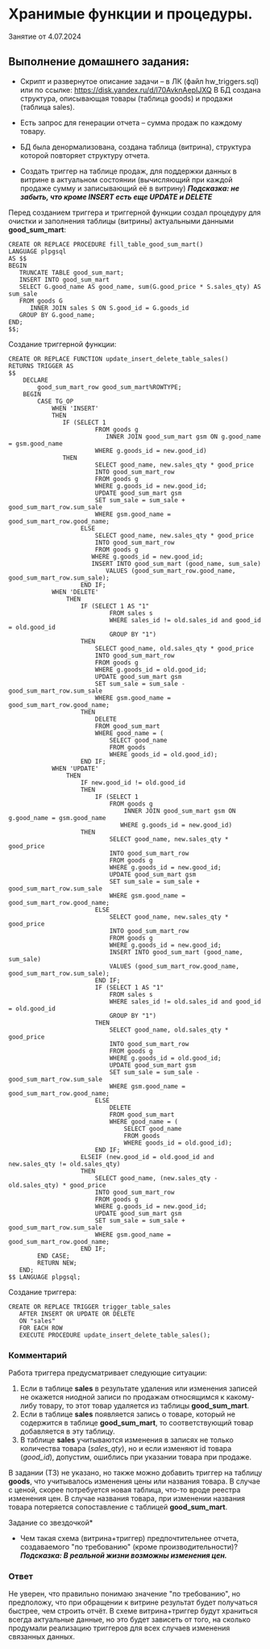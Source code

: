 # Хранимые функции и процедуры.

Занятие от 4.07.2024

## Выполнение домашнего задания:

 - Скрипт и развернутое описание задачи – в ЛК (файл hw_triggers.sql) или по ссылке: https://disk.yandex.ru/d/l70AvknAepIJXQ
    В БД создана структура, описывающая товары (таблица goods) и продажи (таблица sales).

 - Есть запрос для генерации отчета – сумма продаж по каждому товару.

 - БД была денормализована, создана таблица (витрина), структура которой повторяет структуру отчета.

 - Создать триггер на таблице продаж, для поддержки данных в витрине в актуальном состоянии (вычисляющий при каждой продаже сумму и записывающий её в витрину) ***Подсказка: не забыть, что кроме INSERT есть еще UPDATE и DELETE***

Перед созданием триггера и триггерной функции создал процедуру для очистки и заполнения таблицы (витрины) актуальными данными **good_sum_mart**:
```
CREATE OR REPLACE PROCEDURE fill_table_good_sum_mart()
LANGUAGE plpgsql
AS $$
BEGIN
   TRUNCATE TABLE good_sum_mart;
   INSERT INTO good_sum_mart 
   SELECT G.good_name AS good_name, sum(G.good_price * S.sales_qty) AS sum_sale
   FROM goods G
      INNER JOIN sales S ON S.good_id = G.goods_id
   GROUP BY G.good_name;
END;
$$;
```

Создание триггерной функции:
```
CREATE OR REPLACE FUNCTION update_insert_delete_table_sales() 
RETURNS TRIGGER AS 
$$
	DECLARE
    	good_sum_mart_row good_sum_mart%ROWTYPE;
	BEGIN
		CASE TG_OP
			WHEN 'INSERT'
            THEN 
               IF (SELECT 1 
						FROM goods g 
						   INNER JOIN good_sum_mart gsm ON g.good_name = gsm.good_name 
						WHERE g.goods_id = new.good_id) 
               THEN 
						SELECT good_name, new.sales_qty * good_price
						INTO good_sum_mart_row
						FROM goods g
						WHERE g.goods_id = new.good_id;
						UPDATE good_sum_mart gsm
						SET sum_sale = sum_sale + good_sum_mart_row.sum_sale
						WHERE gsm.good_name = good_sum_mart_row.good_name;
					ELSE 
						SELECT good_name, new.sales_qty * good_price
						INTO good_sum_mart_row
						FROM goods g
					   WHERE g.goods_id = new.good_id;
					   INSERT INTO good_sum_mart (good_name, sum_sale)
						   VALUES (good_sum_mart_row.good_name, good_sum_mart_row.sum_sale);
					END IF;
			WHEN 'DELETE'
				THEN 
					IF (SELECT 1 AS "1"
							FROM sales s
							WHERE sales_id != old.sales_id and good_id = old.good_id
							GROUP BY "1") 
					THEN 
						SELECT good_name, old.sales_qty * good_price
						INTO good_sum_mart_row
						FROM goods g
						WHERE g.goods_id = old.good_id;
						UPDATE good_sum_mart gsm
						SET sum_sale = sum_sale - good_sum_mart_row.sum_sale
						WHERE gsm.good_name = good_sum_mart_row.good_name;
					THEN
						DELETE 
						FROM good_sum_mart
						WHERE good_name = (
							SELECT good_name
							FROM goods
							WHERE goods_id = old.good_id);
					END IF;								
			WHEN 'UPDATE'
				THEN 
					IF new.good_id != old.good_id
					THEN
						IF (SELECT 1 
							FROM goods g 
								INNER JOIN good_sum_mart gsm ON g.good_name = gsm.good_name 
							   WHERE g.goods_id = new.good_id) 
                	THEN 
							SELECT good_name, new.sales_qty * good_price
							INTO good_sum_mart_row
							FROM goods g
							WHERE g.goods_id = new.good_id;
							UPDATE good_sum_mart gsm
							SET sum_sale = sum_sale + good_sum_mart_row.sum_sale
							WHERE gsm.good_name = good_sum_mart_row.good_name;
						ELSE 
							SELECT good_name, new.sales_qty * good_price
							INTO good_sum_mart_row
							FROM goods g
							WHERE g.goods_id = new.good_id;
							INSERT INTO good_sum_mart (good_name, sum_sale)
							VALUES (good_sum_mart_row.good_name, good_sum_mart_row.sum_sale);
						END IF;
					  	IF (SELECT 1 AS "1"
							FROM sales s
							WHERE sales_id != old.sales_id and good_id = old.good_id
							GROUP BY "1") 
						THEN 
							SELECT good_name, old.sales_qty * good_price
							INTO good_sum_mart_row
							FROM goods g
							WHERE g.goods_id = old.good_id;
							UPDATE good_sum_mart gsm
							SET sum_sale = sum_sale - good_sum_mart_row.sum_sale
							WHERE gsm.good_name = good_sum_mart_row.good_name;
						ELSE
							DELETE 
							FROM good_sum_mart
							WHERE good_name = (
								SELECT good_name
								FROM goods
								WHERE goods_id = old.good_id);
						END IF;	
					ELSEIF (new.good_id = old.good_id and new.sales_qty != old.sales_qty)
					THEN 
						SELECT good_name, (new.sales_qty - old.sales_qty) * good_price
						INTO good_sum_mart_row
						FROM goods g
						WHERE g.goods_id = new.good_id;
						UPDATE good_sum_mart gsm
						SET sum_sale = sum_sale + good_sum_mart_row.sum_sale
						WHERE gsm.good_name = good_sum_mart_row.good_name;	
					END IF;
		END CASE;
		RETURN NEW;
   END;
$$ LANGUAGE plpgsql;
```
Создание триггера:
```
CREATE OR REPLACE TRIGGER trigger_table_sales
   AFTER INSERT OR UPDATE OR DELETE 
   ON "sales"
   FOR EACH ROW
   EXECUTE PROCEDURE update_insert_delete_table_sales();
```
### Комментарий
Работа триггера предусматривает следующие ситуации:
 1. Если в таблице **sales** в результате удаления или изменения записей не окажется ниодной записи по продажам относящимся к какому-либу товару, то этот товар удаляется из таблицы **good_sum_mart**.
 2. Если в таблице **sales** появляется запись о товаре, который не содержится в таблице **good_sum_mart**, то соответствующий товар добавляется в эту таблицу.
 3. В таблице **sales** учитываются изменения в записях не только количества товара (*sales_qty*), но и если изменяют id товара (*good_id*), допустим, ошиблись при указании товара при продаже.

В задании (ТЗ) не указано, но также можно добавить триггер на таблицу **goods**, что учитывалось изменения цены или названия товара. В случае с ценой, скорее потребуется новая таблица, что-то вроде реестра изменения цен. В случае названия товара, при изменении названия товара потеряется сопоставление с таблицей **good_sum_mart**.

Задание со звездочкой*
 - Чем такая схема (витрина+триггер) предпочтительнее отчета, создаваемого "по требованию" (кроме производительности)? ***Подсказка: В реальной жизни возможны изменения цен.***

### Ответ
Не уверен, что правильно понимаю значение "по требованию", но предположу, что при обращении к витрине результат будет получаться быстрее, чем строить отчёт. В схеме витрина+триггер будут храниться всегда актуальные данные, но это будет зависеть от того, на сколько продумали реализацию триггеров для всех случаев изменения связанных данных.